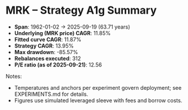 # MRK – Strategy A1g Summary

- **Span**: 1962-01-02 → 2025-09-19 (63.71 years)
- **Underlying (MRK price) CAGR**: 11.85%
- **Fitted curve CAGR**: 11.87%
- **Strategy CAGR**: 13.95%
- **Max drawdown**: -85.57%
- **Rebalances executed**: 312
- **P/E ratio (as of 2025-09-21)**: 12.56

Notes:

- Temperatures and anchors per experiment govern deployment; see EXPERIMENTS.md for details.
- Figures use simulated leveraged sleeve with fees and borrow costs.

